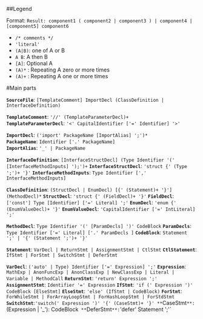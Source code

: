 ##Legend

Format: 
`Result: component1 ( component2 | component3 ) | component4 | [component5] component6`

- `/* comments */`
- `'literal'`
- `(A|B)`: one of A or B
- `A B`: A then B
- `[A]`: Optional A
- `(A)*` : Repeating A zero or more times
- `(A)+` : Repeating A one or more times

#Main parts

**`SourceFile`**: `[TemplateComment] ImportDecl (ClassDefinition | InterfaceDefinition)`  

**`TemplateComment`**: `'//' (TemplateParameterDecl)+`  
**`TemplateParameterDecl`**: `'<' CapitalIdentifier ['=' Identifier] '>'`  

**`ImportDecl`**: `('import' PackageName [ImportAlias] ';')*`  
**`PackageName`**: `Identifier ['.' PackageName]`  
**`ImportAlias`**: `'_' | PackageName`  

**`InterfaceDefinition`**: `[InterfaceStructDecl] (Type Identifier '(' [InterfaceMethodInputs] ');')+`
**`InterfaceStructDecl`**: `'struct {' (Type ';')+ '}'`
**`InterfaceMethodInputs`**: `Type Identifier [',' InterfaceMethodInputs]`

**`ClassDefinition`**: `(StructDecl | EnumDecl) [{' (Statement)+ '}'] (MethodDecl)*`
**`StructDecl`**: `'struct {' (FieldDecl)+ '}'`
**`FieldDecl`**: `['const'] Type [Identifier] ['=' Literal] ';'`
**`EnumDecl`**: `'enum {' (EnumValueDecl)+ '}'`
**`EnumValueDecl`**: `'CapitalIdentifier ['=' IntLiteral] ';'`

**`MethodDecl`**: `Type Identifier '(' [ParamDecls] ')' CodeBlock`
**`ParamDecls`**: `Type Identifier ['=' Literal] ['.' ParamDecls ]`
**`CodeBlock`**: `Statement ';' | '{' (Statement ';')+ '}'`

**`Statement`**: `VarDecl | ReturnStmt | AssignmentStmt | CtlStmt`
**`CtlStatement`**: `IfStmt | ForStmt | SwitchStmt | DeferStmt`

**`VarDecl`**: `('auto' | Type) Identifier ['=' Expression] ';'`
**`Expression`**: `MathExp | AnonFuncExp | AnonClassExp | NewClassExp | Literal | Variable | MethodCall`
**`ReturnStmt`**: `'return' Expression ';'`
**`AssignmentStmt`**: `Identifier '=' Expression`
**`IfStmt`**: `'if (' Expression ')' CodeBlock [ElseStmt]`
**`ElseStmt`**: `'else' (IfStmt | CodeBlock)`
**`ForStmt`**: `ForWhileStmt | ForArrayLoopStmt | ForHashLoopStmt | ForStdStmt`
**`SwitchStmt`**:`'switch(' Expression ')' '{' (CaseStmt)+ '}'
**`CaseStmt`**: `(Expression | '_'): CodeBlock`
**`DeferStmt`**:`'defer' Statement ';'`



